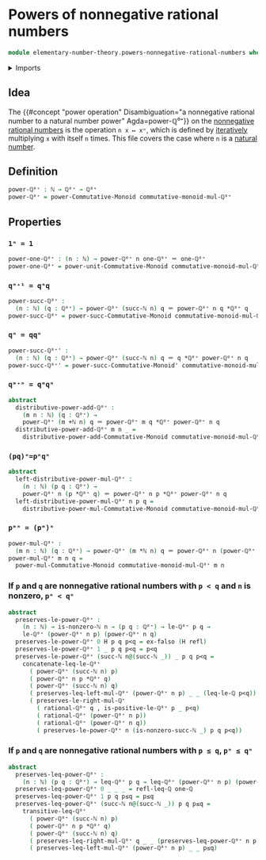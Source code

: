 # Powers of nonnegative rational numbers

```agda
module elementary-number-theory.powers-nonnegative-rational-numbers where
```

<details><summary>Imports</summary>

```agda
open import elementary-number-theory.addition-natural-numbers
open import elementary-number-theory.inequalities-positive-and-negative-rational-numbers
open import elementary-number-theory.inequality-nonnegative-rational-numbers
open import elementary-number-theory.inequality-rational-numbers
open import elementary-number-theory.multiplication-natural-numbers
open import elementary-number-theory.multiplication-nonnegative-rational-numbers
open import elementary-number-theory.multiplication-positive-rational-numbers
open import elementary-number-theory.multiplicative-monoid-of-nonnegative-rational-numbers
open import elementary-number-theory.natural-numbers
open import elementary-number-theory.nonnegative-rational-numbers
open import elementary-number-theory.positive-and-negative-rational-numbers
open import elementary-number-theory.rational-numbers
open import elementary-number-theory.strict-inequality-nonnegative-rational-numbers
open import elementary-number-theory.strict-inequality-rational-numbers

open import foundation.dependent-pair-types
open import foundation.empty-types
open import foundation.identity-types

open import group-theory.powers-of-elements-commutative-monoids
open import group-theory.powers-of-elements-monoids
```

</details>

## Idea

The
{{#concept "power operation" Disambiguation="a nonnegative rational number to a natural number power" Agda=power-ℚ⁰⁺}}
on the [nonnegative](elementary-number-theory.nonnegative-rational-numbers.md)
[rational numbers](elementary-number-theory.rational-numbers.md) is the
operation `n x ↦ xⁿ`, which is defined by
[iteratively](foundation.iterating-functions.md) multiplying `x` with itself `n`
times. This file covers the case where `n` is a
[natural number](elementary-number-theory.natural-numbers.md).

## Definition

```agda
power-ℚ⁰⁺ : ℕ → ℚ⁰⁺ → ℚ⁰⁺
power-ℚ⁰⁺ = power-Commutative-Monoid commutative-monoid-mul-ℚ⁰⁺
```

## Properties

### `1ⁿ = 1`

```agda
power-one-ℚ⁰⁺ : (n : ℕ) → power-ℚ⁰⁺ n one-ℚ⁰⁺ ＝ one-ℚ⁰⁺
power-one-ℚ⁰⁺ = power-unit-Commutative-Monoid commutative-monoid-mul-ℚ⁰⁺
```

### `qⁿ⁺¹ = qⁿq`

```agda
power-succ-ℚ⁰⁺ :
  (n : ℕ) (q : ℚ⁰⁺) → power-ℚ⁰⁺ (succ-ℕ n) q ＝ power-ℚ⁰⁺ n q *ℚ⁰⁺ q
power-succ-ℚ⁰⁺ = power-succ-Commutative-Monoid commutative-monoid-mul-ℚ⁰⁺
```

### `qⁿ = qqⁿ`

```agda
power-succ-ℚ⁰⁺' :
  (n : ℕ) (q : ℚ⁰⁺) → power-ℚ⁰⁺ (succ-ℕ n) q ＝ q *ℚ⁰⁺ power-ℚ⁰⁺ n q
power-succ-ℚ⁰⁺' = power-succ-Commutative-Monoid' commutative-monoid-mul-ℚ⁰⁺
```

### `qᵐ⁺ⁿ = qᵐqⁿ`

```agda
abstract
  distributive-power-add-ℚ⁰⁺ :
    (m n : ℕ) (q : ℚ⁰⁺) →
    power-ℚ⁰⁺ (m +ℕ n) q ＝ power-ℚ⁰⁺ m q *ℚ⁰⁺ power-ℚ⁰⁺ n q
  distributive-power-add-ℚ⁰⁺ m n _ =
    distributive-power-add-Commutative-Monoid commutative-monoid-mul-ℚ⁰⁺ m n
```

### `(pq)ⁿ=pⁿqⁿ`

```agda
abstract
  left-distributive-power-mul-ℚ⁰⁺ :
    (n : ℕ) (p q : ℚ⁰⁺) →
    power-ℚ⁰⁺ n (p *ℚ⁰⁺ q) ＝ power-ℚ⁰⁺ n p *ℚ⁰⁺ power-ℚ⁰⁺ n q
  left-distributive-power-mul-ℚ⁰⁺ n p q =
    distributive-power-mul-Commutative-Monoid commutative-monoid-mul-ℚ⁰⁺ n
```

### `pᵐⁿ = (pᵐ)ⁿ`

```agda
power-mul-ℚ⁰⁺ :
  (m n : ℕ) (q : ℚ⁰⁺) → power-ℚ⁰⁺ (m *ℕ n) q ＝ power-ℚ⁰⁺ n (power-ℚ⁰⁺ m q)
power-mul-ℚ⁰⁺ m n q =
  power-mul-Commutative-Monoid commutative-monoid-mul-ℚ⁰⁺ m n
```

### If `p` and `q` are nonnegative rational numbers with `p < q` and `n` is nonzero, `pⁿ < qⁿ`

```agda
abstract
  preserves-le-power-ℚ⁰⁺ :
    (n : ℕ) → is-nonzero-ℕ n → (p q : ℚ⁰⁺) → le-ℚ⁰⁺ p q →
    le-ℚ⁰⁺ (power-ℚ⁰⁺ n p) (power-ℚ⁰⁺ n q)
  preserves-le-power-ℚ⁰⁺ 0 H p q p<q = ex-falso (H refl)
  preserves-le-power-ℚ⁰⁺ 1 _ p q p<q = p<q
  preserves-le-power-ℚ⁰⁺ (succ-ℕ n@(succ-ℕ _)) _ p q p<q =
    concatenate-leq-le-ℚ⁰⁺
      ( power-ℚ⁰⁺ (succ-ℕ n) p)
      ( power-ℚ⁰⁺ n p *ℚ⁰⁺ q)
      ( power-ℚ⁰⁺ (succ-ℕ n) q)
      ( preserves-leq-left-mul-ℚ⁰⁺ (power-ℚ⁰⁺ n p) _ _ (leq-le-ℚ p<q))
      ( preserves-le-right-mul-ℚ⁺
        ( rational-ℚ⁰⁺ q , is-positive-le-ℚ⁰⁺ p _ p<q)
        ( rational-ℚ⁰⁺ (power-ℚ⁰⁺ n p))
        ( rational-ℚ⁰⁺ (power-ℚ⁰⁺ n q))
        ( preserves-le-power-ℚ⁰⁺ n (is-nonzero-succ-ℕ _) p q p<q))
```

### If `p` and `q` are nonnegative rational numbers with `p ≤ q`, `pⁿ ≤ qⁿ`

```agda
abstract
  preserves-leq-power-ℚ⁰⁺ :
    (n : ℕ) (p q : ℚ⁰⁺) → leq-ℚ⁰⁺ p q → leq-ℚ⁰⁺ (power-ℚ⁰⁺ n p) (power-ℚ⁰⁺ n q)
  preserves-leq-power-ℚ⁰⁺ 0 _ _ _ = refl-leq-ℚ one-ℚ
  preserves-leq-power-ℚ⁰⁺ 1 p q p≤q = p≤q
  preserves-leq-power-ℚ⁰⁺ (succ-ℕ n@(succ-ℕ _)) p q p≤q =
    transitive-leq-ℚ⁰⁺
      ( power-ℚ⁰⁺ (succ-ℕ n) p)
      ( power-ℚ⁰⁺ n p *ℚ⁰⁺ q)
      ( power-ℚ⁰⁺ (succ-ℕ n) q)
      ( preserves-leq-right-mul-ℚ⁰⁺ q _ _ (preserves-leq-power-ℚ⁰⁺ n p q p≤q))
      ( preserves-leq-left-mul-ℚ⁰⁺ (power-ℚ⁰⁺ n p) _ _ p≤q)
```
